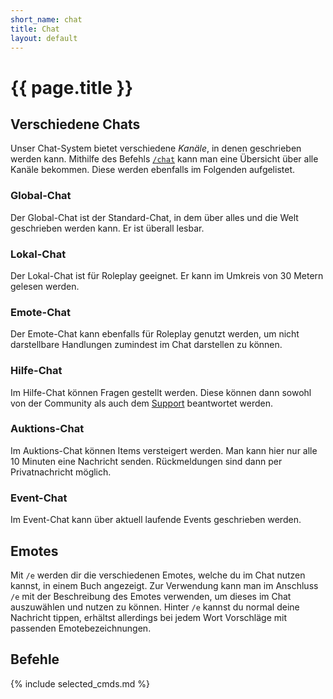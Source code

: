 ```yaml
---
short_name: chat
title: Chat
layout: default
---
```

# {{ page.title }}

## Verschiedene Chats

Unser Chat-System bietet verschiedene _Kanäle_, in denen geschrieben werden
kann. Mithilfe des Befehls [`/chat`](/commands/chat) kann man eine Übersicht
über alle Kanäle bekommen. Diese werden ebenfalls im Folgenden aufgelistet.

### Global-Chat

Der Global-Chat ist der Standard-Chat, in dem über alles und die Welt
geschrieben werden kann. Er ist überall lesbar.

### Lokal-Chat

Der Lokal-Chat ist für Roleplay geeignet. Er kann im Umkreis von 30 Metern
gelesen werden.

### Emote-Chat

Der Emote-Chat kann ebenfalls für Roleplay genutzt werden, um nicht darstellbare
Handlungen zumindest im Chat darstellen zu können.

### Hilfe-Chat

Im Hilfe-Chat können Fragen gestellt werden. Diese können dann sowohl von der
Community als auch dem [Support](/support) beantwortet werden.

### Auktions-Chat

Im Auktions-Chat können Items versteigert werden. Man kann hier nur alle 10
Minuten eine Nachricht senden. Rückmeldungen sind dann per Privatnachricht
möglich.

### Event-Chat

Im Event-Chat kann über aktuell laufende Events geschrieben werden.

## Emotes

Mit `/e` werden dir die verschiedenen Emotes, welche du im Chat nutzen kannst, in einem Buch angezeigt. Zur Verwendung kann man im Anschluss `/e` mit der Beschreibung des Emotes verwenden, um dieses im Chat auszuwählen und nutzen zu können. Hinter `/e` kannst du normal deine Nachricht tippen, erhältst allerdings bei jedem Wort Vorschläge mit passenden Emotebezeichnungen. 

## Befehle
{% include selected_cmds.md %}
